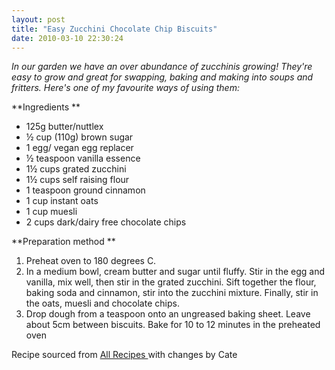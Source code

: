```yaml
---
layout: post
title: "Easy Zucchini Chocolate Chip Biscuits"
date: 2010-03-10 22:30:24
---
```


*In our garden we have an over abundance of zucchinis growing! They're easy to grow and great for swapping, baking and making into soups and fritters. Here's one of my favourite ways of using them:*

**Ingredients **

*   125g butter/nuttlex
*   ½ cup (110g) brown sugar
*   1 egg/ vegan egg replacer
*   ½ teaspoon vanilla essence
*   1½ cups grated zucchini
*   1½ cups self raising flour
*   1 teaspoon ground cinnamon
*   1 cup instant oats
*   1 cup muesli
*   2 cups dark/dairy free chocolate chips

**Preparation method **

1.  Preheat oven to 180 degrees C.
2.  In a medium bowl, cream butter and sugar until fluffy. Stir in the egg and vanilla, mix well, then stir in the grated zucchini. Sift together the flour, baking soda and cinnamon, stir into the zucchini mixture. Finally, stir in the oats, muesli and chocolate chips.
3.  Drop dough from a teaspoon onto an ungreased baking sheet. Leave about 5cm between biscuits. Bake for 10 to 12 minutes in the preheated oven

Recipe sourced from [All Recipes ][1]with changes by Cate

 [1]: http://allrecipes.com.au/recipe/9583/zucchini-muesli-chocolate-chip-biscuits.aspx